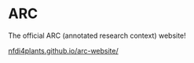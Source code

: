 # ARC

The official ARC (annotated research context) website!

[nfdi4plants.github.io/arc-website/]([nfdi4plants.github.io/arc-website/](https://nfdi4plants.github.io/arc-website/))
